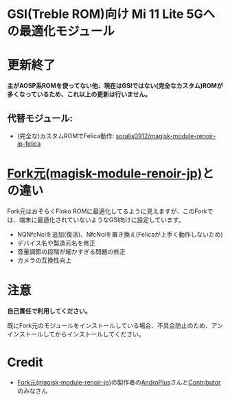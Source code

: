 # GSI(Treble ROM)向け Mi 11 Lite 5Gへの最適化モジュール

# 更新終了

**主がAOSP系ROMを使ってない他、現在はGSIではない(完全なカスタム)ROMが多くなっているため、これ以上の更新は行いません。**

## 代替モジュール:
- (完全な)カスタムROMでFelica動作: [soralis0912/magisk-module-renoir-jp-felica](https://github.com/soralis0912/magisk-module-renoir-jp-felica)

# [Fork元(magisk-module-renoir-jp)](https://github.com/AndroPlus-org/magisk-module-renoir-jp)との違い
Fork元はおそらくFloko ROMに最適化してるように見えますが、このForkでは、端末に最適化されていないようなGSI向けに設定しています。
- NQNfcNciを追加(復活)、NfcNciを置き換え(Felicaが上手く動作しないため)
- デバイス名や製造元名を修正
- 音量調節の段階が細かすぎる問題の修正
- カメラの互換性向上

# 注意

**自己責任で利用してください。**

既にFork元のモジュールをインストールしている場合、不具合防止のため、アンインストールしてからインストールしてください。

# Credit
- [Fork元(magisk-module-renoir-jp)](https://github.com/AndroPlus-org/magisk-module-renoir-jp)の製作者の[AndroPlus](https://github.com/AndroPlus-org)さんと[Contributor](https://github.com/AndroPlus-org/magisk-module-renoir-jp/graphs/contributors)のみなさん
